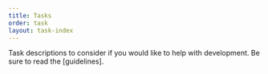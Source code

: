 ```yaml
---
title: Tasks 
order: task 
layout: task-index
---
```

 
Task descriptions to consider if you would like to help with development.  Be
sure to read the [guidelines].
